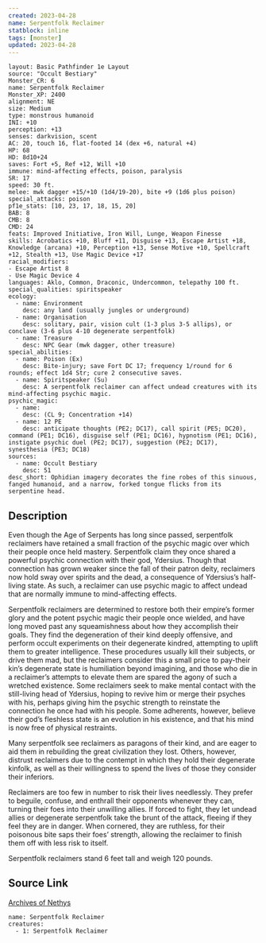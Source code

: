 ```yaml
---
created: 2023-04-28
name: Serpentfolk Reclaimer
statblock: inline
tags: [monster]
updated: 2023-04-28
---
```

```statblock
layout: Basic Pathfinder 1e Layout
source: "Occult Bestiary"
Monster_CR: 6
name: Serpentfolk Reclaimer
Monster_XP: 2400
alignment: NE
size: Medium
type: monstrous humanoid
INI: +10
perception: +13
senses: darkvision, scent
AC: 20, touch 16, flat-footed 14 (dex +6, natural +4)
HP: 68
HD: 8d10+24
saves: Fort +5, Ref +12, Will +10
immune: mind-affecting effects, poison, paralysis
SR: 17
speed: 30 ft.
melee: mwk dagger +15/+10 (1d4/19-20), bite +9 (1d6 plus poison)
special_attacks: poison
pf1e_stats: [10, 23, 17, 18, 15, 20]
BAB: 8
CMB: 8
CMD: 24
feats: Improved Initiative, Iron Will, Lunge, Weapon Finesse
skills: Acrobatics +10, Bluff +11, Disguise +13, Escape Artist +18, Knowledge (arcana) +10, Perception +13, Sense Motive +10, Spellcraft +12, Stealth +13, Use Magic Device +17
racial_modifiers:
- Escape Artist 8
- Use Magic Device 4
languages: Aklo, Common, Draconic, Undercommon, telepathy 100 ft.
special_qualities: spiritspeaker
ecology:
  - name: Environment
    desc: any land (usually jungles or underground)
  - name: Organisation
    desc: solitary, pair, vision cult (1-3 plus 3-5 allips), or conclave (3-6 plus 4-10 degenerate serpentfolk)
  - name: Treasure
    desc: NPC Gear (mwk dagger, other treasure)
special_abilities:
  - name: Poison (Ex)
    desc: Bite-injury; save Fort DC 17; frequency 1/round for 6 rounds; effect 1d4 Str; cure 2 consecutive saves.
  - name: Spiritspeaker (Su)
    desc: A serpentfolk reclaimer can affect undead creatures with its mind-affecting psychic magic.
psychic_magic:
  - name:
    desc: (CL 9; Concentration +14)
  - name: 12 PE
    desc: anticipate thoughts (PE2; DC17), call spirit (PE5; DC20), command (PE1; DC16), disguise self (PE1; DC16), hypnotism (PE1; DC16), instigate psychic duel (PE2; DC17), suggestion (PE2; DC17), synesthesia (PE3; DC18)
sources:
  - name: Occult Bestiary
    desc: 51
desc_short: Ophidian imagery decorates the fine robes of this sinuous, fanged humanoid, and a narrow, forked tongue flicks from its serpentine head.
```
## Description
Even though the Age of Serpents has long since passed, serpentfolk reclaimers have retained a small fraction of the psychic magic over which their people once held mastery. Serpentfolk claim they once shared a powerful psychic connection with their god, Ydersius. Though that connection has grown weaker since the fall of their patron deity, reclaimers now hold sway over spirits and the dead, a consequence of Ydersius’s half-living state. As such, a reclaimer can use psychic magic to affect undead that are normally immune to mind-affecting effects.

Serpentfolk reclaimers are determined to restore both their empire’s former glory and the potent psychic magic their people once wielded, and have long moved past any squeamishness about how they accomplish their goals. They find the degeneration of their kind deeply offensive, and perform occult experiments on their degenerate kindred, attempting to uplift them to greater intelligence. These procedures usually kill their subjects, or drive them mad, but the reclaimers consider this a small price to pay-their kin’s degenerate state is humiliation beyond imagining, and those who die in a reclaimer’s attempts to elevate them are spared the agony of such a wretched existence. Some reclaimers seek to make mental contact with the still-living head of Ydersius, hoping to revive him or merge their psyches with his, perhaps giving him the psychic strength to reinstate the connection he once had with his people. Some adherents, however, believe their god’s fleshless state is an evolution in his existence, and that his mind is now free of physical restraints.

Many serpentfolk see reclaimers as paragons of their kind, and are eager to aid them in rebuilding the great civilization they lost. Others, however, distrust reclaimers due to the contempt in which they hold their degenerate kinfolk, as well as their willingness to spend the lives of those they consider their inferiors.

Reclaimers are too few in number to risk their lives needlessly. They prefer to beguile, confuse, and enthrall their opponents whenever they can, turning their foes into their unwilling allies. If forced to fight, they let undead allies or degenerate serpentfolk take the brunt of the attack, fleeing if they feel they are in danger. When cornered, they are ruthless, for their poisonous bite saps their foes’ strength, allowing the reclaimer to finish them off with less risk to itself.

Serpentfolk reclaimers stand 6 feet tall and weigh 120 pounds.
## Source Link
[Archives of Nethys](https://aonprd.com/MonsterDisplay.aspx?ItemName=Serpentfolk%20Reclaimer)
```encounter-table
name: Serpentfolk Reclaimer
creatures:
  - 1: Serpentfolk Reclaimer
```
